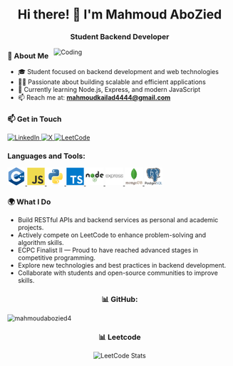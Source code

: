 <h1 align="center">Hi there! 👋 I'm Mahmoud AboZied</h1>
<h3 align="center">Student Backend Developer</h3>

<img align="right" alt="Coding" width="400" src="https://media.giphy.com/media/JqmupuTVZYaQX5s094/giphy.gif?cid=ecf05e470ee75w7ojsei419duhuyr38y8rgi05zh2sv84luo&ep=v1_gifs_search&rid=giphy.gif&ct=g">

### 💫 About Me
- 🎓 Student focused on backend development and web technologies
- 👨‍💻 Passionate about building scalable and efficient applications
- 🌱 Currently learning Node.js, Express, and modern JavaScript
- 📫 Reach me at: **mahmoudkailad4444@gmail.com**

### 📫 Get in Touch
<p align="left">
  <a href="https://www.linkedin.com/in/mahmoud-abo-zied-5623282a4/" target="_blank">
    <img src="https://img.shields.io/badge/LinkedIn-0077B5?style=for-the-badge&logo=linkedin&logoColor=white" alt="LinkedIn" />
  </a>
  <a href="https://x.com/abozied_jr" target="_blank">     <img src="https://img.shields.io/badge/X-1DA1F2?style=for-the-badge&logo=x&logoColor=white" alt="X" />  </a>
  <a href="https://leetcode.com/u/__TiredZied__/" target="_blank">     <img src="https://img.shields.io/badge/LeetCode-F79F1F?style=for-the-badge&logo=leetcode&logoColor=black" alt="LeetCode" />  </a>
</p>

<h3 align="left">Languages and Tools:</h3>

<p align="left">
  <a href="https://www.w3schools.com/cpp/" target="_blank" rel="noreferrer">
    <img src="https://raw.githubusercontent.com/devicons/devicon/master/icons/cplusplus/cplusplus-original.svg" alt="cplusplus" width="40" height="40"/>
  </a>
  <a href="https://developer.mozilla.org/en-US/docs/Web/JavaScript" target="_blank" rel="noreferrer">
    <img src="https://raw.githubusercontent.com/devicons/devicon/master/icons/javascript/javascript-original.svg" alt="javascript" width="40" height="40"/>
  </a>
  <a href="https://www.python.org" target="_blank" rel="noreferrer">
    <img src="https://raw.githubusercontent.com/devicons/devicon/master/icons/python/python-original.svg" alt="python" width="40" height="40"/>
  </a>
  <a href="https://www.typescriptlang.org/" target="_blank" rel="noreferrer">
    <img src="https://raw.githubusercontent.com/devicons/devicon/master/icons/typescript/typescript-original.svg" alt="typescript" width="40" height="40"/>
  </a>
  <a href="https://nodejs.org" target="_blank" rel="noreferrer">
    <img src="https://raw.githubusercontent.com/devicons/devicon/master/icons/nodejs/nodejs-original-wordmark.svg" alt="nodejs" width="40" height="40"/>
  </a>
  <a href="https://expressjs.com" target="_blank" rel="noreferrer">
    <img src="https://raw.githubusercontent.com/devicons/devicon/master/icons/express/express-original-wordmark.svg" alt="express" width="40" height="40"/>
  </a>
  <a href="https://www.mongodb.com/" target="_blank" rel="noreferrer">
    <img src="https://raw.githubusercontent.com/devicons/devicon/master/icons/mongodb/mongodb-original-wordmark.svg" alt="mongodb" width="40" height="40"/>
  </a>
  <a href="https://www.postgresql.org" target="_blank" rel="noreferrer">
    <img src="https://raw.githubusercontent.com/devicons/devicon/master/icons/postgresql/postgresql-original-wordmark.svg" alt="postgresql" width="40" height="40"/>
  </a>
</p>

### 🌍 What I Do

- Build RESTful APIs and backend services as personal and academic projects.
- Actively compete on LeetCode to enhance problem-solving and algorithm skills.
- ECPC Finalist II — Proud to have reached advanced stages in competitive programming.
- Explore new technologies and best practices in backend development.
- Collaborate with students and open-source communities to improve skills.

<h3 align="center">📊 GitHub:</h3>
<img align="center" src="https://github-readme-stats.vercel.app/api?username=mahmoudabozied4&show_icons=true&locale=en" alt="mahmoudabozied4" />
<h3 align="center">📊 Leetcode </h3>
<p align="center">
  <img src="https://leetcard.jacoblin.cool/__TiredZied__?theme=dark&font=Fira+Code&ext=contest" alt="LeetCode Stats" />
</p>

